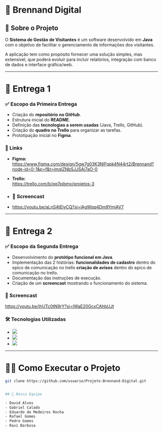 # 📌 Brennand Digital

## 📖 Sobre o Projeto
O **Sistema de Gestão de Visitantes** é um software desenvolvido em **Java** com o objetivo de facilitar o gerenciamento de informações dos visitantes.  

A aplicação tem como propósito fornecer uma solução simples, mas extensível, que poderá evoluir para incluir relatórios, integração com banco de dados e interface gráfica/web.

---

# 🚀 Entrega 1

### ✅ Escopo da Primeira Entrega
- Criação do **repositório no GitHub**.  
- Estrutura inicial do **README**.  
- Definição das **tecnologias a serem usadas** (Java, Trello, GitHub).  
- Criação do **quadro no Trello** para organizar as tarefas.  
- Prototipação inicial no **Figma**.

### 📌 Links
- **Figma:**  
  https://www.figma.com/design/5gw7g03K3NlFqpk4N44rt2/Brennand?node-id=0-1&p=f&t=jmqIZNbSJJSAi7aO-0  

- **Trello:**  
  https://trello.com/b/qq7pibmx/projetos-3

- ### 🎥 Screencast
- https://youtu.be/aLnS4tEiyCQ?si=iAgWqq4Dm9YmjAV7

---

# 🚀 Entrega 2

### ✅ Escopo da Segunda Entrega
- Desenvolvimento do **protótipo funcional em Java**.  
- Implementação das 2 histórias:
  **funcionalidades de cadastro** dentro do epico de comunicação no trello
  **criação de avisos** dentro do epico de comunicação no trello.  
- Documentação das instruções de execução.  
- Criação de um **screencast** mostrando o funcionamento do sistema.


###

### 🎥 Screencast
https://youtu.be/ihUTc0tN9rY?si=IWaE20GcxCAhbUJt  

### 🛠 Tecnologias Utilizadas
- <img src="https://img.shields.io/badge/Java-ED8B00?style=for-the-badge&logo=java&logoColor=white" />  
- <img src="https://img.shields.io/badge/GitHub-100000?style=for-the-badge&logo=github&logoColor=white" />  
- <img src="https://img.shields.io/badge/Trello-0052CC?style=for-the-badge&logo=trello&logoColor=white" />  

---

# 👨‍💻 Como Executar o Projeto
```bash
git clone https://github.com/usuario/Projeto-Brennand-Digital.git


## 👥 Nossa Equipe

- David Alves
- Gabriel Calado
- Eduardo de Medeiros Rocha
- Rafael Gomes
- Pedro Gomes
- Ravi Barbosa

